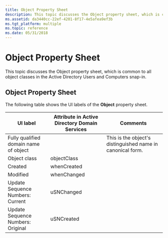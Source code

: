 ```yaml
---
title: Object Property Sheet
description: This topic discusses the Object property sheet, which is common to all object classes in the Active Directory Users and Computers snap-in.
ms.assetid: da3440cc-22ef-4201-8f17-4e5afea9ef3b
ms.tgt_platform: multiple
ms.topic: reference
ms.date: 05/31/2018
---
```


# Object Property Sheet

This topic discusses the Object property sheet, which is common to all object classes in the Active Directory Users and Computers snap-in.

## Object Property Sheet

The following table shows the UI labels of the **Object** property sheet.



| UI label                              | Attribute in Active Directory Domain Services | Comments                                                   |
|---------------------------------------|-----------------------------------------------|------------------------------------------------------------|
| Fully qualified domain name of object |                                               | This is the object's distinguished name in canonical form. |
| Object class                          | objectClass                                   |                                                            |
| Created                               | whenCreated                                   |                                                            |
| Modified                              | whenChanged                                   |                                                            |
| Update Sequence Numbers: Current      | uSNChanged                                    |                                                            |
| Update Sequence Numbers: Original     | uSNCreated                                    |                                                            |



 

 

 





